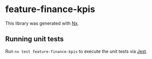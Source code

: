 # feature-finance-kpis

This library was generated with [Nx](https://nx.dev).

## Running unit tests

Run `nx test feature-finance-kpis` to execute the unit tests via [Jest](https://jestjs.io).
